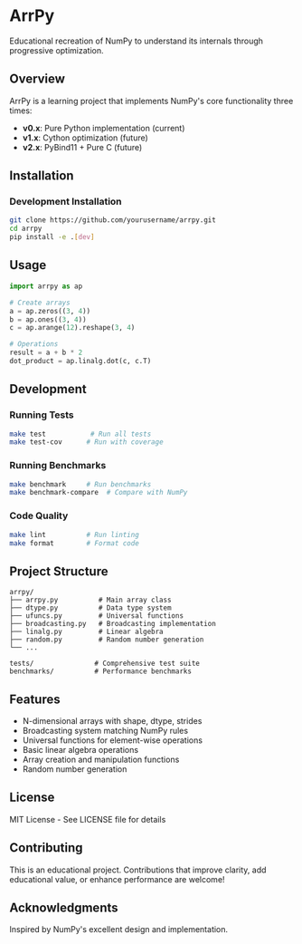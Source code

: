 # ArrPy

Educational recreation of NumPy to understand its internals through progressive optimization.

## Overview

ArrPy is a learning project that implements NumPy's core functionality three times:
- **v0.x**: Pure Python implementation (current)
- **v1.x**: Cython optimization (future)
- **v2.x**: PyBind11 + Pure C (future)

## Installation

### Development Installation

```bash
git clone https://github.com/yourusername/arrpy.git
cd arrpy
pip install -e .[dev]
```

## Usage

```python
import arrpy as ap

# Create arrays
a = ap.zeros((3, 4))
b = ap.ones((3, 4))
c = ap.arange(12).reshape(3, 4)

# Operations
result = a + b * 2
dot_product = ap.linalg.dot(c, c.T)
```

## Development

### Running Tests

```bash
make test           # Run all tests
make test-cov      # Run with coverage
```

### Running Benchmarks

```bash
make benchmark     # Run benchmarks
make benchmark-compare  # Compare with NumPy
```

### Code Quality

```bash
make lint          # Run linting
make format        # Format code
```

## Project Structure

```
arrpy/
├── arrpy.py          # Main array class
├── dtype.py          # Data type system
├── ufuncs.py         # Universal functions
├── broadcasting.py   # Broadcasting implementation
├── linalg.py         # Linear algebra
├── random.py         # Random number generation
└── ...

tests/               # Comprehensive test suite
benchmarks/          # Performance benchmarks
```

## Features

- N-dimensional arrays with shape, dtype, strides
- Broadcasting system matching NumPy rules
- Universal functions for element-wise operations
- Basic linear algebra operations
- Array creation and manipulation functions
- Random number generation

## License

MIT License - See LICENSE file for details

## Contributing

This is an educational project. Contributions that improve clarity, add educational value, or enhance performance are welcome!

## Acknowledgments

Inspired by NumPy's excellent design and implementation.